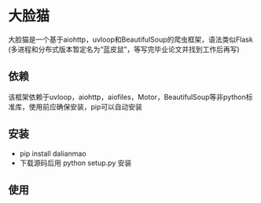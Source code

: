 # 大脸猫
大脸猫是一个基于aiohttp，uvloop和BeautifulSoup的爬虫框架，语法类似Flask 
(多进程和分布式版本暂定名为“蓝皮鼠”，等写完毕业论文并找到工作后再写)
## 依赖
该框架依赖于uvloop，aiohttp，aiofiles，Motor，BeautifulSoup等非python标准库，使用前应确保安装，pip可以自动安装
## 安装
* pip install dalianmao
* 下载源码后用 python setup.py 安装
## 使用
